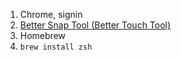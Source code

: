 1. Chrome, signin  
2. [Better Snap Tool (Better Touch Tool)](https://www.google.com/search?ei=YZT5XPzYL8bU-gTYqbqACA&q=better+snap+tool&oq=better+snap+tool&gs_l=psy-ab.3..0l10.6092.6410..6651...0.0..0.72.274.4......0....1..gws-wiz.......0i71j0i7i30j0i13.4e5iFCsderg)  
3. Homebrew  
4. `brew install zsh`